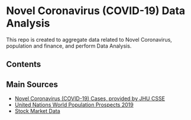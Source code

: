 # Novel Coronavirus (COVID-19) Data Analysis

This repo is created to aggregate data related to Novel Coronavirus, population and finance, and perform Data Analysis.

## Contents

## Main Sources
- [Novel Coronavirus (COVID-19) Cases, provided by JHU CSSE](https://github.com/CSSEGISandData/COVID-19)
- [United Nations World Population Prospects 2019](https://population.un.org/wpp/)
- [Stock Market Data](https://finance.yahoo.com)
